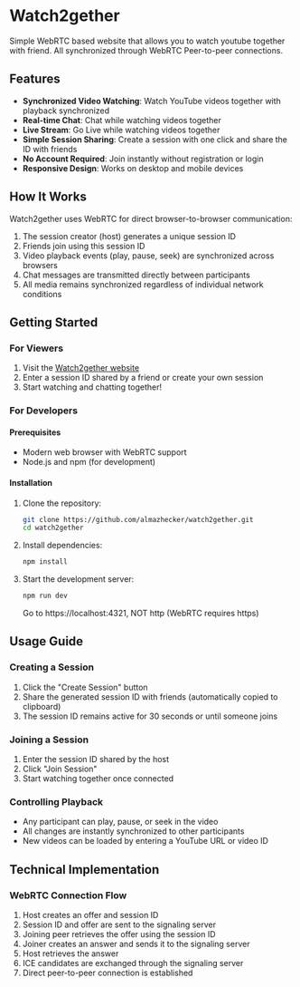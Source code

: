 # Watch2gether

Simple WebRTC based website that allows you to watch youtube together with friend. All synchronized through WebRTC
Peer-to-peer connections.

## Features

- **Synchronized Video Watching**: Watch YouTube videos together with playback synchronized
- **Real-time Chat**: Chat while watching videos together
- **Live Stream**: Go Live while watching videos together
- **Simple Session Sharing**: Create a session with one click and share the ID with friends
- **No Account Required**: Join instantly without registration or login
- **Responsive Design**: Works on desktop and mobile devices

## How It Works

Watch2gether uses WebRTC for direct browser-to-browser communication:

1. The session creator (host) generates a unique session ID
2. Friends join using this session ID
3. Video playback events (play, pause, seek) are synchronized across browsers
4. Chat messages are transmitted directly between participants
5. All media remains synchronized regardless of individual network conditions

## Getting Started

### For Viewers

1. Visit the [Watch2gether website](watch2gether-phi.vercel.app)
2. Enter a session ID shared by a friend or create your own session
3. Start watching and chatting together!

### For Developers

#### Prerequisites

- Modern web browser with WebRTC support
- Node.js and npm (for development)

#### Installation

1. Clone the repository:

   ```bash
   git clone https://github.com/almazhecker/watch2gether.git
   cd watch2gether
   ```

2. Install dependencies:

   ```bash
   npm install
   ```

3. Start the development server:

   ```bash
   npm run dev
   ```

   Go to https://localhost:4321, NOT http (WebRTC requires https)

## Usage Guide

### Creating a Session

1. Click the "Create Session" button
2. Share the generated session ID with friends (automatically copied to clipboard)
3. The session ID remains active for 30 seconds or until someone joins

### Joining a Session

1. Enter the session ID shared by the host
2. Click "Join Session"
3. Start watching together once connected

### Controlling Playback

- Any participant can play, pause, or seek in the video
- All changes are instantly synchronized to other participants
- New videos can be loaded by entering a YouTube URL or video ID

## Technical Implementation

### WebRTC Connection Flow

1. Host creates an offer and session ID
2. Session ID and offer are sent to the signaling server
3. Joining peer retrieves the offer using the session ID
4. Joiner creates an answer and sends it to the signaling server
5. Host retrieves the answer
6. ICE candidates are exchanged through the signaling server
7. Direct peer-to-peer connection is established
